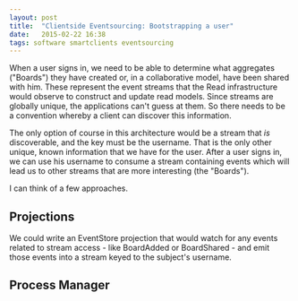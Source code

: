```yaml
---
layout: post
title:  "Clientside Eventsourcing: Bootstrapping a user"
date:   2015-02-22 16:38
tags: software smartclients eventsourcing
---
```

When a user signs in, we need to be able to determine what aggregates ("Boards") they have created or, in a collaborative model, have been shared with him.  These represent the event streams that the Read infrastructure would observe to construct and update read models.  Since streams are globally unique, the applications can't guess at them.  So there needs to be a convention whereby a client can discover this information.

The only option of course in this architecture would be a stream that *is* discoverable, and the key must be the username.  That is the only other unique, known information that we have for the user.  After a user signs in, we can use his username to consume a stream containing events which will lead us to other streams that are more interesting (the "Boards").

I can think of a few approaches.

Projections
-----------
We could write an EventStore projection that would watch for any events related to stream access - like BoardAdded or BoardShared - and emit those events into a stream keyed to the subject's username.  

Process Manager
---------------
